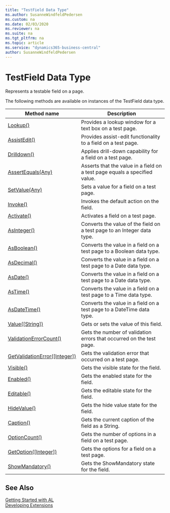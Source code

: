 ```yaml
---
title: "TestField Data Type"
ms.author: SusanneWindfeldPedersen
ms.custom: na
ms.date: 02/03/2020
ms.reviewer: na
ms.suite: na
ms.tgt_pltfrm: na
ms.topic: article
ms.service: "dynamics365-business-central"
author: SusanneWindfeldPedersen
---
```

[//]: # (START>DO_NOT_EDIT)
[//]: # (IMPORTANT:Do not edit any of the content between here and the END>DO_NOT_EDIT.)
[//]: # (Any modifications should be made in the .xml files in the ModernDev repo.)
# TestField Data Type
Represents a testable field on a page.



The following methods are available on instances of the TestField data type.

|Method name|Description|
|-----------|-----------|
|[Lookup()](testfield-lookup-method.md)|Provides a lookup window for a text box on a test page.|
|[AssistEdit()](testfield-assistedit-method.md)|Provides assist-edit functionality to a field on a test page.|
|[Drilldown()](testfield-drilldown-method.md)|Applies drill-down capability for a field on a test page.|
|[AssertEquals(Any)](testfield-assertequals-method.md)|Asserts that the value in a field on a test page equals a specified value.|
|[SetValue(Any)](testfield-setvalue-method.md)|Sets a value for a field on a test page.|
|[Invoke()](testfield-invoke-method.md)|Invokes the default action on the field.|
|[Activate()](testfield-activate-method.md)|Activates a field on a test page.|
|[AsInteger()](testfield-asinteger-method.md)|Converts the value of the field on a test page to an Integer data type.|
|[AsBoolean()](testfield-asboolean-method.md)|Converts the value in a field on a test page to a Boolean data type.|
|[AsDecimal()](testfield-asdecimal-method.md)|Converts the value in a field on a test page to a Date data type.|
|[AsDate()](testfield-asdate-method.md)|Converts the value in a field on a test page to a Date data type.|
|[AsTime()](testfield-astime-method.md)|Converts the value in a field on a test page to a Time data type.|
|[AsDateTime()](testfield-asdatetime-method.md)|Converts the value in a field on a test page to a DateTime data type.|
|[Value([String])](testfield-value-method.md)|Gets or sets the value of this field.|
|[ValidationErrorCount()](testfield-validationerrorcount-method.md)|Gets the number of validation errors that occurred on the test page.|
|[GetValidationError([Integer])](testfield-getvalidationerror-method.md)|Gets the validation error that occurred on a test page.|
|[Visible()](testfield-visible-method.md)|Gets the visible state for the field.|
|[Enabled()](testfield-enabled-method.md)|Gets the enabled state for the field.|
|[Editable()](testfield-editable-method.md)|Gets the editable state for the field.|
|[HideValue()](testfield-hidevalue-method.md)|Gets the hide value state for the field.|
|[Caption()](testfield-caption-method.md)|Gets the current caption of the field as a String.|
|[OptionCount()](testfield-optioncount-method.md)|Gets the number of options in a field on a test page.|
|[GetOption([Integer])](testfield-getoption-method.md)|Gets the options for a field on a test page.|
|[ShowMandatory()](testfield-showmandatory-method.md)|Gets the ShowMandatory state for the field.|

[//]: # (IMPORTANT: END>DO_NOT_EDIT)
## See Also  
[Getting Started with AL](../../devenv-get-started.md)  
[Developing Extensions](../../devenv-dev-overview.md)  